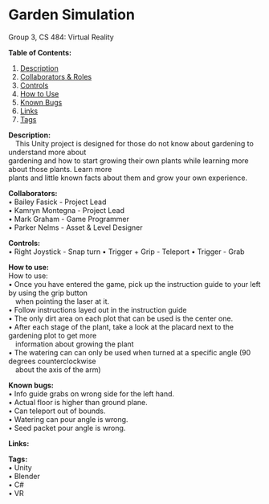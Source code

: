 # Garden Simulation
Group 3, CS 484: Virtual Reality

<b>Table of Contents:</b>
1) [Description](#description)
2) [Collaborators & Roles](#collaborators) 
4) [Controls](#controls)
5) [How to Use](#run)
6) [Known Bugs](#bugs)
7) [Links](#links)
8) [Tags](#tags)


<a name="description"><b>Description:</b></a> <br />
&emsp;This Unity project is designed for those do not know about gardening to understand more about <br />
gardening and how to start growing their own plants while learning more about those plants. Learn more <br />
plants and little known facts about them and grow your own experience.

<a name="collaborators"> <b>Collaborators:</b></a> <br />
• Bailey Fasick - Project Lead  <br />
• Kamryn Montegna - Project Lead <br />
• Mark Graham - Game Programmer <br />
• Parker Nelms - Asset & Level Designer <br />

<a name="controls"><b>Controls:</b></a> <br />
• Right Joystick - Snap turn
• Trigger + Grip - Teleport
• Trigger - Grab

<a name="run"><b>How to use:</b></a> <br />
How to use: <br />
• Once you have entered the game, pick up the instruction guide to your left by using the grip button <br /> 
&emsp;when pointing the laser at it. <br />
• Follow instructions layed out in the instruction guide <br />
• The only dirt area on each plot that can be used is the center one. <br />
• After each stage of the plant, take a look at the placard next to the gardening plot to get more <br />
&emsp;information about growing the plant <br />
• The watering can can only be used when turned at a specific angle (90 degrees counterclockwise <br />
&emsp;about the axis of the arm) <br />


<a name="run"><b>Known bugs:</b></a> <br />
• Info guide grabs on wrong side for the left hand. <br />
• Actual floor is higher than ground plane. <br />
• Can teleport out of bounds. <br />
• Watering can pour angle is wrong. <br />
• Seed packet pour angle is wrong. <br />

<a name="links"><b>Links:</b></a> <br />

<a name="tags"><b>Tags:</b></a> <br />
• Unity <br />
• Blender <br />
• C# <br />
• VR <br />
